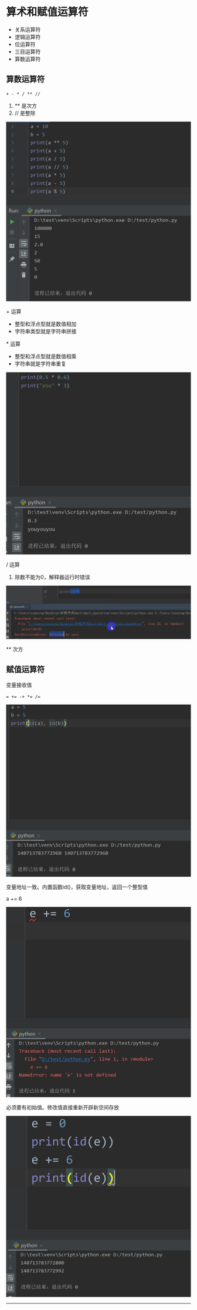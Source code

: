 # 算术和赋值运算符

* 关系运算符
* 逻辑运算符
* 位运算符
* 三目运算符
* 算数运算符

## 算数运算符

```
+ - * / ** //
```

1. ** 是次方
2. // 是整除

![20200127_090654_12](image/20200127_090654_12.png)


\+ 运算

* 整型和浮点型就是数值相加
* 字符串类型就是字符串拼接

\* 运算

* 整型和浮点型就是数值相乘
* 字符串就是字符串重复

![20200127_094252_93](image/20200127_094252_93.png)

/ 运算

1. 除数不能为0，解释器运行时错误

![20200127_094336_49](image/20200127_094336_49.png)

\** 次方




## 赋值运算符

变量接收值

```
= += -+ *= /=
```

![20200127_095627_79](image/20200127_095627_79.png)

变量地址一致。内置函数id()，获取变量地址，返回一个整型值



a += 6

![20200127_095756_78](image/20200127_095756_78.png)

必须要有初始值。修改值直接重新开辟新空间存放

![20200127_095856_23](image/20200127_095856_23.png)






---
